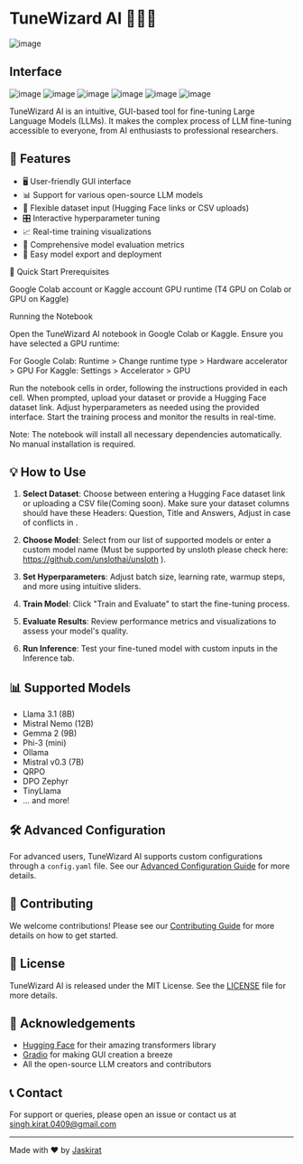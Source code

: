 # TuneWizard AI 🧙‍♂️✨

![image](https://github.com/user-attachments/assets/511f3715-ea60-461e-846e-18f980a3f455)


## Interface

![image](https://github.com/user-attachments/assets/77f36d6c-87fd-425f-b509-c05ef5f4b788)
![image](https://github.com/user-attachments/assets/cac82204-57eb-4b7d-981e-33ec9a4452fc)
![image](https://github.com/user-attachments/assets/279ec58f-f0db-430e-8f8e-b4433b858a58)
![image](https://github.com/user-attachments/assets/83cf3670-5231-49f0-b6e0-b32e8a09b098)
![image](https://github.com/user-attachments/assets/515fd359-73a4-443b-94e7-b57a57a6d8cd)
![image](https://github.com/user-attachments/assets/9edc8d15-1404-4057-9b8e-0f2a60a35e29)



TuneWizard AI is an intuitive, GUI-based tool for fine-tuning Large Language Models (LLMs). It makes the complex process of LLM fine-tuning accessible to everyone, from AI enthusiasts to professional researchers.

## 🌟 Features

- 🖥️ User-friendly GUI interface
- 📊 Support for various open-source LLM models
- 📁 Flexible dataset input (Hugging Face links or CSV uploads)
- 🎛️ Interactive hyperparameter tuning
- 📈 Real-time training visualizations
- 🧪 Comprehensive model evaluation metrics
- 🚀 Easy model export and deployment

🚀 Quick Start
Prerequisites

Google Colab account or Kaggle account
GPU runtime (T4 GPU on Colab or GPU on Kaggle)

Running the Notebook

Open the TuneWizard AI notebook in Google Colab or Kaggle.
Ensure you have selected a GPU runtime:

For Google Colab: Runtime > Change runtime type > Hardware accelerator > GPU
For Kaggle: Settings > Accelerator > GPU


Run the notebook cells in order, following the instructions provided in each cell.
When prompted, upload your dataset or provide a Hugging Face dataset link.
Adjust hyperparameters as needed using the provided interface.
Start the training process and monitor the results in real-time.

Note: The notebook will install all necessary dependencies automatically. No manual installation is required.
## 💡 How to Use

1. **Select Dataset**: Choose between entering a Hugging Face dataset link or uploading a CSV file(Coming soon). Make sure your dataset columns should have these Headers: Question, Title and Answers, Adjust in case of conflicts in  .

2. **Choose Model**: Select from our list of supported models or enter a custom model name (Must be supported by unsloth please check here: https://github.com/unslothai/unsloth ).

3. **Set Hyperparameters**: Adjust batch size, learning rate, warmup steps, and more using intuitive sliders.

4. **Train Model**: Click "Train and Evaluate" to start the fine-tuning process.

5. **Evaluate Results**: Review performance metrics and visualizations to assess your model's quality.

6. **Run Inference**: Test your fine-tuned model with custom inputs in the Inference tab.

## 📊 Supported Models

- Llama 3.1 (8B)
- Mistral Nemo (12B)
- Gemma 2 (9B)
- Phi-3 (mini)
- Ollama
- Mistral v0.3 (7B)
- QRPO
- DPO Zephyr
- TinyLlama
- ... and more!

## 🛠️ Advanced Configuration

For advanced users, TuneWizard AI supports custom configurations through a `config.yaml` file. See our [Advanced Configuration Guide](docs/advanced-config.md) for more details.

## 🤝 Contributing

We welcome contributions! Please see our [Contributing Guide](CONTRIBUTING.md) for more details on how to get started.

## 📜 License

TuneWizard AI is released under the MIT License. See the [LICENSE](LICENSE) file for more details.

## 🙏 Acknowledgements

- [Hugging Face](https://huggingface.co/) for their amazing transformers library
- [Gradio](https://gradio.app/) for making GUI creation a breeze
- All the open-source LLM creators and contributors

## 📞 Contact

For support or queries, please open an issue or contact us at singh.kirat.0409@gmail.com

---

Made with ❤️ by [Jaskirat](https://github.com/Jaskirat-singh04)
